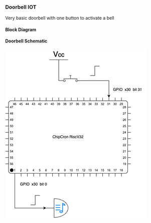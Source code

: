 ### Doorbell IOT
Very basic doorbell with one button to activate a bell

#### Block Diagram

#### Doorbell Schematic
![image](../../images/riscv_doorbell.png)
